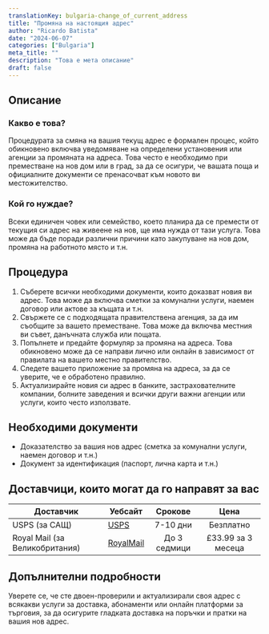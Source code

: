 ```yaml
---
translationKey: bulgaria-change_of_current_address
title: "Промяна на настоящия адрес"
author: "Ricardo Batista"
date: "2024-06-07"
categories: ["Bulgaria"]
meta_title: ""
description: "Това е мета описание"
draft: false
---
```


## Описание
### Какво е това?
Процедурата за смяна на вашия текущ адрес е формален процес, който обикновено включва уведомяване на определени установения или агенции за промяната на адреса. Това често е необходимо при преместване на нов дом или в град, за да се осигури, че вашата поща и официалните документи се пренасочват към новото ви местожителство.

### Кой го нуждае?
Всеки единичен човек или семейство, което планира да се премести от текущия си адрес на живеене на нов, ще има нужда от тази услуга. Това може да бъде поради различни причини като закупуване на нов дом, промяна на работното място и т.н.

## Процедура
1. Съберете всички необходими документи, които доказват новия ви адрес. Това може да включва сметки за комунални услуги, наемен договор или актове за къщата и т.н.
2. Свържете се с подходящата правителствена агенция, за да им съобщите за вашето преместване. Това може да включва местния ви съвет, данъчната служба или пощата.
3. Попълнете и предайте формуляр за промяна на адреса. Това обикновено може да се направи лично или онлайн в зависимост от правилата на вашето местно правителство.
4. Следете вашето приложение за промяна на адреса, за да се уверите, че е обработено правилно.
5. Актуализирайте новия си адрес в банките, застрахователните компании, болните заведения и всички други важни агенции или услуги, които често използвате.

## Необходими документи
- Доказателство за вашия нов адрес (сметка за комунални услуги, наемен договор и т.н.)
- Документ за идентификация (паспорт, лична карта и т.н.)

## Доставчици, които могат да го направят за вас

| Доставчик        |     Уебсайт     |     Срокове    |       Цена      |
| --------------- | --------------- |  :-------------: | :-------------: |
| USPS (за САЩ)  |  [USPS](https://www.usps.com/manage/welcome.htm)       |      7-10 дни      |       Безплатно       |
| Royal Mail (за Великобритания)      |  [RoyalMail](https://www.royalmail.com/personal/receiving-mail/redirection)     |      До 3 седмици      |        £33.99 за 3 месеца       |

## Допълнителни подробности
Уверете се, че сте двоен-проверили и актуализирали своя адрес с всякакви услуги за доставка, абонаменти или онлайн платформи за търговия, за да осигурите гладката доставка на поръчки и пратки на вашия нов адрес.